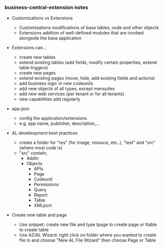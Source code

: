 ### business-central-extension notes

- Customizations vs Extensions
	- Customizations
	modifications of base tables, vode and other objects
	- Extensions
	addition of well-defined modules that are invoked alongside the base application

- Extensions can...
	- create new tables
	- extend existing tables (add fields, modify certain properties, extend table triggers)
	- create new pages
	- extend existing pages (move, hide, add existing fields and actions)
	- add business logic in new codeunits
	- add new objects of all types, except mensuites
	- add new web services (per tenant or for all tenants)
	- new capabilities add regularly

- app.json
	- config the application/extensions
	- e.g. app name, publisher, description,...
	
- AL develeopment best practices
  - create a folder for "res" (for image, resouce, etc..), "test" and "src" (where most code is)
  - "src" contain;
    - AddIn
    - Objects
      - APIs
      - Page
      - Codeunit
      - Permissions
      - Query
      - Report
      - Table
      - XMLport
      
- Create new table and page
  - Use snippet: create new file and type tpage to create page or ttable to create table
  - Use AZ/AL Wizard: right click on folder where you wanted to create file in and choose "New AL File Wizard" then choose Page or Table
